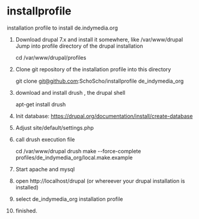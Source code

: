 installprofile
==============

installation profile to install de.indymedia.org

1) Download drupal 7.x and install it somewhere, like /var/www/drupal
Jump into profile directory of the drupal installation 

      cd /var/www/drupal/profiles
  
2) Clone git repository of the installation profile into this directory

    git clone git@github.com:SchoScho/installprofile de_indymedia_org
    
3) download and install drush , the drupal shell

    apt-get install drush

4) Init database: https://drupal.org/documentation/install/create-database

5) Adjust site/default/settings.php

6) call drush execution file

    cd /var/www/drupal
    drush make --force-complete profiles/de_indymedia_org/local.make.example

7) Start apache and mysql

8) open http://localhost/drupal (or whereever your drupal installation is installed)

9) select de_indymedia_org installation profile

10) finished.
